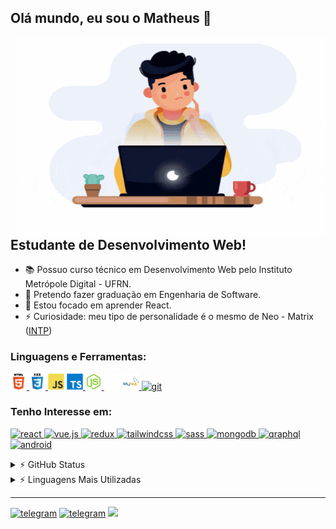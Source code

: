 ## Olá mundo, eu sou o Matheus 👋

<img align="right" alt="GIF" src="https://github.com/thematheusdev/thematheusdev/blob/main/assets/code.gif?raw=true" width="500" height="320" />

## Estudante de Desenvolvimento Web!

-   📚 Possuo curso técnico em Desenvolvimento Web pelo Instituto Metrópole Digital - UFRN.
-   🔭 Pretendo fazer graduação em Engenharia de Software.
-   🌱 Estou focado em aprender React.
-   ⚡ Curiosidade: meu tipo de personalidade é o mesmo de Neo - Matrix ([INTP](<https://pt.wikipedia.org/wiki/INTP_(personalidade)>))

### Linguagens e Ferramentas:

<p >
<a href="https://www.w3.org/html/" target="_blank" rel="noreferrer"> <img src="https://raw.githubusercontent.com/devicons/devicon/master/icons/html5/html5-original-wordmark.svg" alt="html5" width="26" height="26"/> </a>
<a href="https://www.w3schools.com/css/" target="_blank" rel="noreferrer"> <img src="https://raw.githubusercontent.com/devicons/devicon/master/icons/css3/css3-original-wordmark.svg" alt="css3" width="26" height="26"/> </a>
<a href="https://developer.mozilla.org/en-US/docs/Web/JavaScript" target="_blank" rel="noreferrer"> <img src="https://raw.githubusercontent.com/devicons/devicon/master/icons/javascript/javascript-original.svg" alt="javascript" width="26" height="26"/></a>
<a href="https://www.typescriptlang.org/" target="_blank" rel="noreferrer"> <img src="https://raw.githubusercontent.com/devicons/devicon/master/icons/typescript/typescript-original.svg" alt="typescript" width="26" height="26"/> </a>
<a href="https://nodejs.org" target="_blank" rel="noreferrer"> <img src="https://raw.githubusercontent.com/devicons/devicon/master/icons/nodejs/nodejs-original.svg" alt="nodejs" width="26" height="26"/> </a>
<a href="https://expressjs.com" target="_blank" rel="noreferrer"> <img alt="express" src="https://github.com/thematheusdev/thematheusdev/blob/main/assets/icons/express-original-wordmark.svg?raw=true" width="26" height="26"></img></a>
<a href="https://www.mysql.com/" target="_blank" rel="noreferrer"> <img src="https://raw.githubusercontent.com/devicons/devicon/master/icons/mysql/mysql-original-wordmark.svg" alt="mysql" width="26" height="26"/> </a>
<a href="https://git-scm.com/" target="_blank" rel="noreferrer"> <img src="https://cdn.jsdelivr.net/gh/devicons/devicon/icons/git/git-original.svg" alt="git" width="26" height="26"/> </a>
</p>

### Tenho Interesse em:

<p>
<a href="https://reactjs.org/" target="_blank" rel="noreferrer"> <img src="https://cdn.jsdelivr.net/gh/devicons/devicon/icons/react/react-original.svg" alt="react" width="26" height="26"/> </a>
<a href="https://vuejs.org/" target="_blank" rel="noreferrer"> <img src="https://cdn.jsdelivr.net/gh/devicons/devicon/icons/vuejs/vuejs-original.svg" alt="vue.js" width="26" height="26"/> </a>
<a href="https://redux.js.org/" target="_blank" rel="noreferrer"> <img src="https://cdn.jsdelivr.net/gh/devicons/devicon/icons/redux/redux-original.svg" alt="redux" width="26" height="26"/> </a>
<a href="https://tailwindcss.com/" target="_blank" rel="noreferrer"> <img src="https://cdn.jsdelivr.net/gh/devicons/devicon/icons/tailwindcss/tailwindcss-plain.svg" alt="tailwindcss" width="26" height="26"/> </a>
<a href="https://sass-lang.com/" target="_blank" rel="noreferrer"> <img src="https://cdn.jsdelivr.net/gh/devicons/devicon/icons/sass/sass-original.svg" alt="sass" width="26" height="26"/> </a>
<a href="https://www.mongodb.com/" target="_blank" rel="noreferrer"> <img src="https://cdn.jsdelivr.net/gh/devicons/devicon/icons/mongodb/mongodb-original-wordmark.svg" alt="mongodb" width="26" height="26"/> </a>
<a href="https://graphql.org/" target="_blank" rel="noreferrer"> <img src="https://cdn.jsdelivr.net/gh/devicons/devicon/icons/graphql/graphql-plain.svg" alt="qraphql" width="26" height="26"/> </a>
<a href="https://www.android.com/" target="_blank" rel="noreferrer"> <img src="https://cdn.jsdelivr.net/gh/devicons/devicon/icons/android/android-original.svg" alt="android" width="26" height="26"/> </a>
</p>

<details>
<summary>⚡ GitHub Status</summary>
<img width="350px" alt="GitHub Status" src="https://github-readme-stats.vercel.app/api?username=thematheusdev&theme=midnight-purple&show_icons=true">
</details>

<details>
<summary>⚡ Linguagens Mais Utilizadas</summary>
<img width="350px" alt="Linguagens Mais Utilizadas do Matheus Araújo" src="https://github-readme-stats.vercel.app/api/top-langs/?username=thematheusdev&layout=compact&theme=midnight-purple" />
</details>

---

[<img src='https://img.shields.io/badge/Telegram-2CA5E0?style=for-the-badge&logo=telegram&logoColor=white' alt='telegram' height='26'>](https://t.me/TheusKhan)
[<img src='https://img.shields.io/badge/Gmail-D14836?style=for-the-badge&logo=gmail&logoColor=white' alt='telegram' height='26'>](mailto:apenasmatheus1@gmail.com)
![](https://komarev.com/ghpvc/?username=thematheusdev&label=Visitas&color=blueviolet&style=flat-square)
